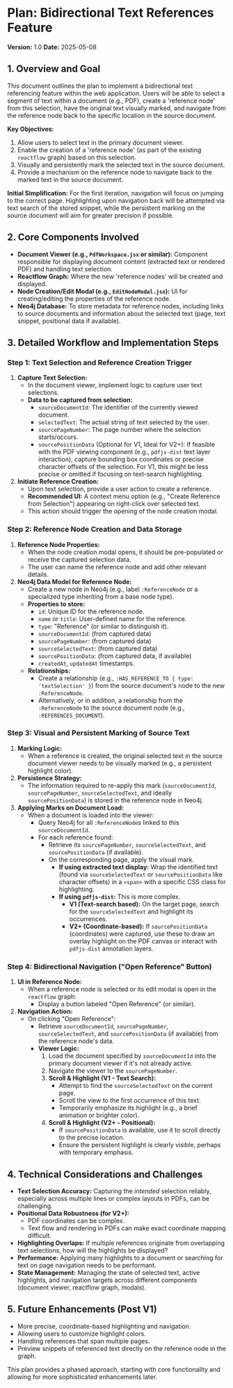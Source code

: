 # Plan: Bidirectional Text References Feature

**Version:** 1.0
**Date:** 2025-05-08

## 1. Overview and Goal

This document outlines the plan to implement a bidirectional text referencing feature within the web application. Users will be able to select a segment of text within a document (e.g., PDF), create a 'reference node' from this selection, have the original text visually marked, and navigate from the reference node back to the specific location in the source document.

**Key Objectives:**

1.  Allow users to select text in the primary document viewer.
2.  Enable the creation of a 'reference node' (as part of the existing `reactflow` graph) based on this selection.
3.  Visually and persistently mark the selected text in the source document.
4.  Provide a mechanism on the reference node to navigate back to the marked text in the source document.

**Initial Simplification:** For the first iteration, navigation will focus on jumping to the correct page. Highlighting upon navigation back will be attempted via text search of the stored snippet, while the persistent marking on the source document will aim for greater precision if possible.

## 2. Core Components Involved

*   **Document Viewer (e.g., `PdfWorkspace.jsx` or similar):** Component responsible for displaying document content (extracted text or rendered PDF) and handling text selection.
*   **Reactflow Graph:** Where the new 'reference nodes' will be created and displayed.
*   **Node Creation/Edit Modal (e.g., `EditNodeModal.jsx`):** UI for creating/editing the properties of the reference node.
*   **Neo4j Database:** To store metadata for reference nodes, including links to source documents and information about the selected text (page, text snippet, positional data if available).

## 3. Detailed Workflow and Implementation Steps

### Step 1: Text Selection and Reference Creation Trigger

1.  **Capture Text Selection:**
    *   In the document viewer, implement logic to capture user text selections.
    *   **Data to be captured from selection:**
        *   `sourceDocumentId`: The identifier of the currently viewed document.
        *   `selectedText`: The actual string of text selected by the user.
        *   `sourcePageNumber`: The page number where the selection starts/occurs.
        *   `sourcePositionData` (Optional for V1, Ideal for V2+): If feasible with the PDF viewing component (e.g., `pdfjs-dist` text layer interaction), capture bounding box coordinates or precise character offsets of the selection. For V1, this might be less precise or omitted if focusing on text-search highlighting.
2.  **Initiate Reference Creation:**
    *   Upon text selection, provide a user action to create a reference.
    *   **Recommended UI:** A context menu option (e.g., "Create Reference from Selection") appearing on right-click over selected text.
    *   This action should trigger the opening of the node creation modal.

### Step 2: Reference Node Creation and Data Storage

1.  **Reference Node Properties:**
    *   When the node creation modal opens, it should be pre-populated or receive the captured selection data.
    *   The user can name the reference node and add other relevant details.
2.  **Neo4j Data Model for Reference Node:**
    *   Create a new node in Neo4j (e.g., label `:ReferenceNode` or a specialized type inheriting from a base node type).
    *   **Properties to store:**
        *   `id`: Unique ID for the reference node.
        *   `name` or `title`: User-defined name for the reference.
        *   `type`: "Reference" (or similar to distinguish it).
        *   `sourceDocumentId`: (from captured data)
        *   `sourcePageNumber`: (from captured data)
        *   `sourceSelectedText`: (from captured data)
        *   `sourcePositionData`: (from captured data, if available)
        *   `createdAt`, `updatedAt` timestamps.
    *   **Relationships:**
        *   Create a relationship (e.g., `:HAS_REFERENCE_TO { type: 'textSelection' }`) from the source document's node to the new `:ReferenceNode`.
        *   Alternatively, or in addition, a relationship from the `:ReferenceNode` to the source document node (e.g., `:REFERENCES_DOCUMENT`).

### Step 3: Visual and Persistent Marking of Source Text

1.  **Marking Logic:**
    *   When a reference is created, the original selected text in the source document viewer needs to be visually marked (e.g., a persistent highlight color).
2.  **Persistence Strategy:**
    *   The information required to re-apply this mark (`sourceDocumentId`, `sourcePageNumber`, `sourceSelectedText`, and ideally `sourcePositionData`) is stored in the reference node in Neo4j.
3.  **Applying Marks on Document Load:**
    *   When a document is loaded into the viewer:
        *   Query Neo4j for all `:ReferenceNode`s linked to this `sourceDocumentId`.
        *   For each reference found:
            *   Retrieve its `sourcePageNumber`, `sourceSelectedText`, and `sourcePositionData` (if available).
            *   On the corresponding page, apply the visual mark.
                *   **If using extracted text display:** Wrap the identified text (found via `sourceSelectedText` or `sourcePositionData` like character offsets) in a `<span>` with a specific CSS class for highlighting.
                *   **If using `pdfjs-dist`:** This is more complex.
                    *   **V1 (Text-search based):** On the target page, search for the `sourceSelectedText` and highlight its occurrences.
                    *   **V2+ (Coordinate-based):** If `sourcePositionData` (coordinates) were captured, use these to draw an overlay highlight on the PDF canvas or interact with `pdfjs-dist` annotation layers.

### Step 4: Bidirectional Navigation ("Open Reference" Button)

1.  **UI in Reference Node:**
    *   When a reference node is selected or its edit modal is open in the `reactflow` graph:
        *   Display a button labeled "Open Reference" (or similar).
2.  **Navigation Action:**
    *   On clicking "Open Reference":
        *   Retrieve `sourceDocumentId`, `sourcePageNumber`, `sourceSelectedText`, and `sourcePositionData` (if available) from the reference node's data.
        *   **Viewer Logic:**
            1.  Load the document specified by `sourceDocumentId` into the primary document viewer if it's not already active.
            2.  Navigate the viewer to the `sourcePageNumber`.
            3.  **Scroll & Highlight (V1 - Text Search):**
                *   Attempt to find the `sourceSelectedText` on the current page.
                *   Scroll the view to the first occurrence of this text.
                *   Temporarily emphasize its highlight (e.g., a brief animation or brighter color).
            4.  **Scroll & Highlight (V2+ - Positional):**
                *   If `sourcePositionData` is available, use it to scroll directly to the precise location.
                *   Ensure the persistent highlight is clearly visible, perhaps with temporary emphasis.

## 4. Technical Considerations and Challenges

*   **Text Selection Accuracy:** Capturing the *intended* selection reliably, especially across multiple lines or complex layouts in PDFs, can be challenging.
*   **Positional Data Robustness (for V2+):**
    *   PDF coordinates can be complex.
    *   Text flow and rendering in PDFs can make exact coordinate mapping difficult.
*   **Highlighting Overlaps:** If multiple references originate from overlapping text selections, how will the highlights be displayed?
*   **Performance:** Applying many highlights to a document or searching for text on page navigation needs to be performant.
*   **State Management:** Managing the state of selected text, active highlights, and navigation targets across different components (document viewer, reactflow graph, modals).

## 5. Future Enhancements (Post V1)

*   More precise, coordinate-based highlighting and navigation.
*   Allowing users to customize highlight colors.
*   Handling references that span multiple pages.
*   Preview snippets of referenced text directly on the reference node in the graph.

This plan provides a phased approach, starting with core functionality and allowing for more sophisticated enhancements later.
